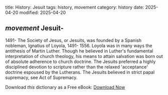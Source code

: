 title: History: Jesuit
tags: history, movement
category: history
date: 2025-04-20
modified: 2025-04-20

## _movement_  Jesuit-
1491-
The Society of Jesus, or Jesuits, was
  founded by a Spanish nobleman, Ignatius of Loyola,
    1491-
1556.
  Loyola was in many ways the antithesis of
  Martin Luther.  Though he believed in Luther's fundamental
  interpretation of church theology, his means to attain salvation was
  born out of absolute adherence to church doctrine.  The Jesuits
  preferred a highly disciplined devotion to scripture rather than the
  relaxed 'acceptance' doctrine espoused by the Lutherans.  The
  Jesuits believed in strict papal supremacy, see   Act of Supremacy.



Download *this* dictionary as a Free eBook: [Download Now]({static}static/CairnsHistoryDictionary.pdf)

